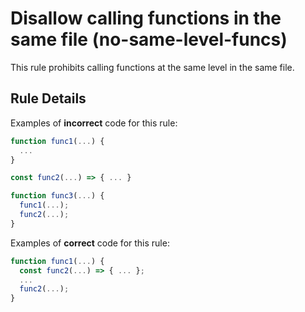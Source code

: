 # Disallow calling functions in the same file (no-same-level-funcs)

This rule prohibits calling functions at the same level in the same file.

## Rule Details

Examples of **incorrect** code for this rule:

```js
function func1(...) {
  ...
}

const func2(...) => { ... }

function func3(...) {
  func1(...);
  func2(...);
}
```

Examples of **correct** code for this rule:

```js
function func1(...) {
  const func2(...) => { ... };
  ...
  func2(...);
}
```
